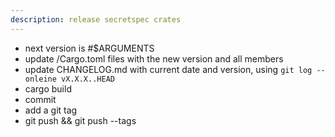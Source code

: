 ```yaml
---
description: release secretspec crates
---
```


- next version is #$ARGUMENTS
- update /Cargo.toml files with the new version and all members
- update CHANGELOG.md with current date and version, using `git log --onleine vX.X.X..HEAD`
- cargo build
- commit
- add a git tag
- git push && git push --tags
